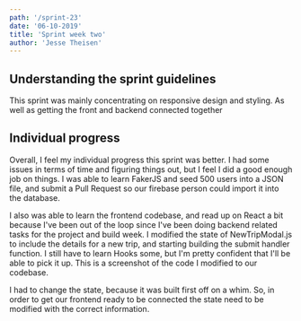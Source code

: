 ```yaml
---
path: '/sprint-23'
date: '06-10-2019'
title: 'Sprint week two'
author: 'Jesse Theisen'
---
```


## Understanding the sprint guidelines
This sprint was mainly concentrating on responsive design and styling. As well as getting the front and backend connected together

## Individual progress

Overall, I feel my individual progress this sprint was better. I had some issues in terms of time and figuring things out, but I feel I did a good enough job on things. I was able to learn FakerJS and seed 500 users into a JSON file, and submit a Pull Request so our firebase person could import it into the database.

I also was able to learn the frontend codebase, and read up on React a bit because I've been out of the loop since I've been doing backend related tasks for the project and build week. I modified the state of NewTripModal.js to include the details for a new trip,
and starting building the submit handler function. I still have to learn Hooks some, but I'm pretty confident that I'll be able to pick it up. This is a screenshot of the code I modified to our codebase.

I had to change the state, because it was built first off on a whim. So, in order to get our frontend ready to be connected the state need to be modified with the correct information. 